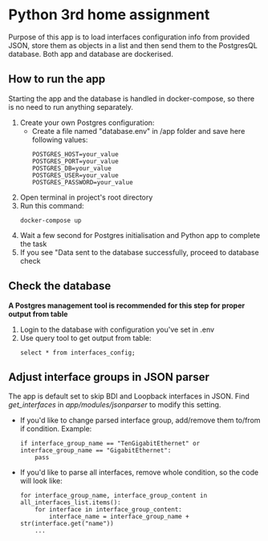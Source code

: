 # Python 3rd home assignment
Purpose of this app is to load interfaces configuration info from provided JSON, store them as objects in a list and then send them to the PostgresQL database. Both app and database are dockerised.
## How to run the app
Starting the app and the database is handled in docker-compose, so there is no need to run anything separately.
1. Create your own Postgres configuration:
    - Create a file named "database.env" in /app folder and save here following values:
        ```
        POSTGRES_HOST=your_value
        POSTGRES_PORT=your_value
        POSTGRES_DB=your_value
        POSTGRES_USER=your_value
        POSTGRES_PASSWORD=your_value
        ```
2. Open terminal in project's root directory
3. Run this command:
    ```
    docker-compose up
    ```
4. Wait a few second for Postgres initialisation and Python app to complete the task
5. If you see "Data sent to the database successfully, proceed to database check

## Check the database
**A Postgres management tool is recommended for this step for proper output from table**<br>
1. Login to the database with configuration you've set in .env
2. Use query tool to get output from table:
    ```
    select * from interfaces_config;
    ```

## Adjust interface groups in JSON parser
The app is default set to skip BDI and Loopback interfaces in JSON. Find *get_interfaces* in *app/modules/jsonparser* to modify this setting.
- If you'd like to change parsed interface group, add/remove them to/from if condition. Example:
    ```
    if interface_group_name == "TenGigabitEthernet" or interface_group_name == "GigabitEthernet":
        pass
    ```
- If you'd like to parse all interfaces, remove whole condition, so the code will look like:
    ```
    for interface_group_name, interface_group_content in all_interfaces_list.items():
        for interface in interface_group_content:
            interface_name = interface_group_name + str(interface.get("name"))
        ...
    ```
